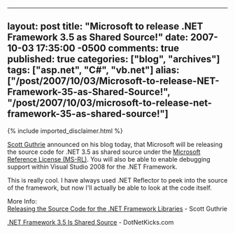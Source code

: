   ---
  layout: post
  title: "Microsoft to release .NET Framework 3.5 as Shared Source!"
  date: 2007-10-03 17:35:00 -0500
  comments: true
  published: true
  categories: ["blog", "archives"]
  tags: ["asp.net", "C#", "vb.net"]
  alias: ["/post/2007/10/03/Microsoft-to-release-NET-Framework-35-as-Shared-Source!", "/post/2007/10/03/microsoft-to-release-net-framework-35-as-shared-source!"]
  ---
<!-- more -->
{% include imported_disclaimer.html %}
<p><a href="http://weblogs.asp.net/scottgu/archive/2007/10/03/releasing-the-source-code-for-the-net-framework-libraries.aspx">Scott Guthrie</a> announced on his blog today, that Microsoft will be releasing the source code for .NET 3.5 as shared source under the <a href="http://www.microsoft.com/resources/sharedsource/licensingbasics/referencelicense.mspx">Microsoft Reference License (MS-RL)</a>. You will also be able to enable debugging support within Visual Studio 2008 for the .NET Framework.</p>
<p>This is really cool. I have always used .NET Reflector to peek into the source of the framework, but now I'll actually be able to look at the code itself.</p>
<p>More Info:<br /><a href="http://weblogs.asp.net/scottgu/archive/2007/10/03/releasing-the-source-code-for-the-net-framework-libraries.aspx">Releasing the Source Code for the .NET Framework Libraries</a>&nbsp;- Scott Guthrie</p>
<p><a href="http://dotnetkicks.com/opensource/NET_Framework_3_5_Is_Open_Source">.NET Framework 3.5 Is Shared Source</a>&nbsp;- DotNetKicks.com</p>
